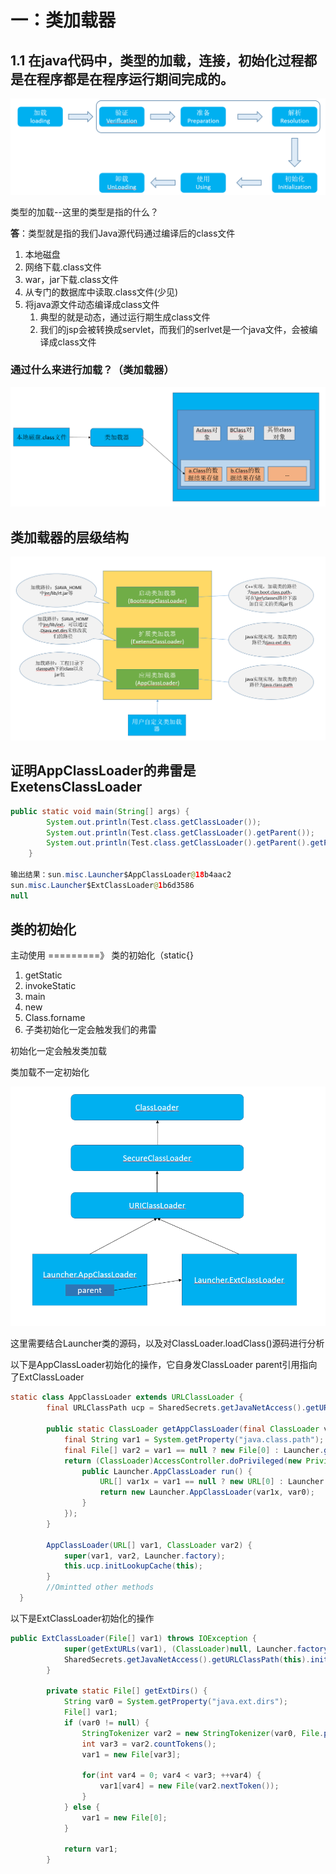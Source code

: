 #  一：类加载器

## 1.1 在java代码中，类型的加载，连接，初始化过程都是在程序都是在程序运行期间完成的。

![](./img/jvmclassloader/1.png)

类型的加载--这里的类型是指的什么？

**答**：类型就是指的我们Java源代码通过编译后的class文件

1. 本地磁盘
2. 网络下载.class文件
3. war，jar下载.class文件
4. 从专门的数据库中读取.class文件(少见)
5. 将java源文件动态编译成class文件
   1. 典型的就是动态，通过运行期生成class文件
   2. 我们的jsp会被转换成servlet，而我们的serlvet是一个java文件，会被编译成class文件

### 通过什么来进行加载？（类加载器）

![](./img/jvmclassloader/2.png)

## 类加载器的层级结构

![./img/jvmclassloader/3.png](./img/jvmclassloader/3.png)



## 证明AppClassLoader的弗雷是ExetensClassLoader

````java
public static void main(String[] args) {
        System.out.println(Test.class.getClassLoader());
        System.out.println(Test.class.getClassLoader().getParent());
        System.out.println(Test.class.getClassLoader().getParent().getParent());
    }

输出结果：sun.misc.Launcher$AppClassLoader@18b4aac2
sun.misc.Launcher$ExtClassLoader@1b6d3586
null

````





## 类的初始化

主动使用 =========》  类的初始化（static{}



1. getStatic
2. invokeStatic
3. main
4. new
5. Class.forname
6. 子类初始化一定会触发我们的弗雷

初始化一定会触发类加载

类加载不一定初始化

![./img/jvmclassloader/4.png](./img/jvmclassloader/4.png)

这里需要结合Launcher类的源码，以及对ClassLoader.loadClass()源码进行分析



以下是AppClassLoader初始化的操作，它自身发ClassLoader parent引用指向了ExtClassLoader

````java
static class AppClassLoader extends URLClassLoader {
        final URLClassPath ucp = SharedSecrets.getJavaNetAccess().getURLClassPath(this);

        public static ClassLoader getAppClassLoader(final ClassLoader var0) throws IOException {
            final String var1 = System.getProperty("java.class.path");
            final File[] var2 = var1 == null ? new File[0] : Launcher.getClassPath(var1);
            return (ClassLoader)AccessController.doPrivileged(new PrivilegedAction<Launcher.AppClassLoader>() {
                public Launcher.AppClassLoader run() {
                    URL[] var1x = var1 == null ? new URL[0] : Launcher.pathToURLs(var2);
                    return new Launcher.AppClassLoader(var1x, var0);
                }
            });
        }

        AppClassLoader(URL[] var1, ClassLoader var2) {
            super(var1, var2, Launcher.factory);
            this.ucp.initLookupCache(this);
        }
        //Omintted other methods
  }
````

以下是ExtClassLoader初始化的操作

````java
public ExtClassLoader(File[] var1) throws IOException {
            super(getExtURLs(var1), (ClassLoader)null, Launcher.factory);
            SharedSecrets.getJavaNetAccess().getURLClassPath(this).initLookupCache(this);
        }

        private static File[] getExtDirs() {
            String var0 = System.getProperty("java.ext.dirs");
            File[] var1;
            if (var0 != null) {
                StringTokenizer var2 = new StringTokenizer(var0, File.pathSeparator);
                int var3 = var2.countTokens();
                var1 = new File[var3];

                for(int var4 = 0; var4 < var3; ++var4) {
                    var1[var4] = new File(var2.nextToken());
                }
            } else {
                var1 = new File[0];
            }

            return var1;
        }
````

